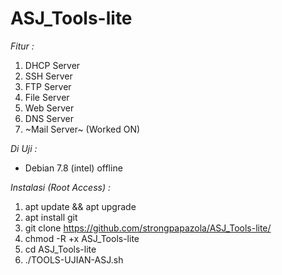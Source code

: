 # ASJ_Tools-lite

*Fitur :*
1. DHCP Server
2. SSH Server
3. FTP Server
4. File Server
5. Web Server
6. DNS Server
7. ~Mail Server~ (Worked ON)

*Di Uji :*
- Debian 7.8 (intel) offline

*Instalasi (Root Access) :*
1. apt update && apt upgrade
2. apt install git
3. git clone https://github.com/strongpapazola/ASJ_Tools-lite/
4. chmod -R +x ASJ_Tools-lite
5. cd ASJ_Tools-lite
6. ./TOOLS-UJIAN-ASJ.sh
